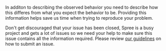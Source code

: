 In additon to describing the observed behavior you need to describe how this differes from what you expect the behavior to be. Providing this information helps save us time when trying to reproduce your problem.

Don't get discouraged that your issue has been closed, Spree is a busy project and gets a lot of issues so we need your help to make sure this issue contains all the information required. Please review [our guidelines](http://dev.spreecommerce.com/issues#reporting-requirements) on how to submit an issue.
